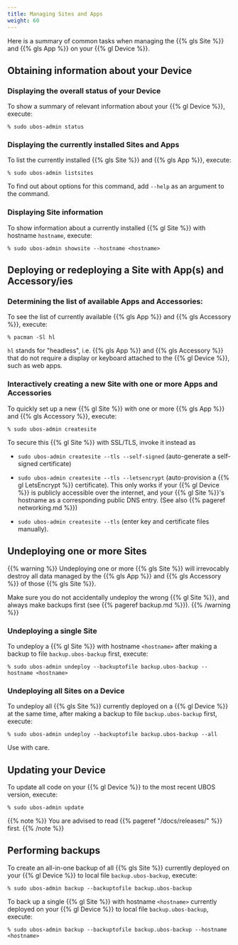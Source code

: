 ```yaml
---
title: Managing Sites and Apps
weight: 60
---
```


Here is a summary of common tasks when managing the {{% gls Site %}} and
{{% gls App %}} on your {{% gl Device %}}.

## Obtaining information about your Device

### Displaying the overall status of your Device

To show a summary of relevant information about your {{% gl Device %}},
execute:

```
% sudo ubos-admin status
```

### Displaying the currently installed Sites and Apps

To list the currently installed {{% gls Site %}} and {{% gls App %}}, execute:

```
% sudo ubos-admin listsites
```
To find out about options for this command, add ``--help`` as an argument to the command.

### Displaying Site information

To show information about a currently installed {{% gl Site %}} with hostname ``hostname``,
execute:

```
% sudo ubos-admin showsite --hostname <hostname>
```

## Deploying or redeploying a Site with App(s) and Accessory/ies

### Determining the list of available Apps and Accessories:

To see the list of currently available {{% gls App %}} and {{% gls Accessory %}}, execute:

```
% pacman -Sl hl
```

``hl`` stands for "headless", i.e. {{% gls App %}} and {{% gls Accessory %}} that do not
require a display or keyboard attached to the {{% gl Device %}}, such as web apps.

### Interactively creating a new Site with one or more Apps and Accessories

To quickly set up a new {{% gl Site %}} with one or more {{% gls App %}} and
{{% gls Accessory %}}, execute:

```
% sudo ubos-admin createsite
```

To secure this {{% gl Site %}} with SSL/TLS, invoke it instead as

* ``sudo ubos-admin createsite --tls --self-signed`` (auto-generate a
  self-signed certificate)

* ``sudo ubos-admin createsite --tls --letsencrypt`` (auto-provision a
  {{% gl LetsEncrypt %}} certificate). This only works if your {{% gl Device %}}
  is publicly accessible over the internet, and your {{% gl Site %}}'s hostname
  as a corresponding public DNS entry. (See also {{% pageref networking.md %}})

* ``sudo ubos-admin createsite --tls`` (enter key and certificate files
  manually).

## Undeploying one or more Sites

{{% warning %}}
Undeploying one or more {{% gls Site %}} will irrevocably destroy all
data managed by the {{% gls App %}} and {{% gls Accessory %}} of those
{{% gls Site %}}.

Make sure you do not accidentally undeploy the wrong {{% gl Site %}},
and always make backups first (see {{% pageref backup.md %}}).
{{% /warning %}}

### Undeploying a single Site

To undeploy a {{% gl Site %}} with hostname ``<hostname>`` after making
a backup to file ``backup.ubos-backup`` first, execute:

```
% sudo ubos-admin undeploy --backuptofile backup.ubos-backup --hostname <hostname>
```

### Undeploying all Sites on a Device

To undeploy all {{% gls Site %}} currently deployed on a {{% gl Device %}} at
the same time, after making a backup to file ``backup.ubos-backup`` first, execute:

```
% sudo ubos-admin undeploy --backuptofile backup.ubos-backup --all
```

Use with care.

## Updating your Device

To update all code on your {{% gl Device %}} to the most recent UBOS version,
execute:

```
% sudo ubos-admin update
```

{{% note %}}
You are advised to read {{% pageref "/docs/releases/" %}} first.
{{% /note %}}

## Performing backups

To create an all-in-one backup of all {{% gls Site %}} currently deployed
on your {{% gl Device %}} to local file ``backup.ubos-backup``, execute:

```
% sudo ubos-admin backup --backuptofile backup.ubos-backup
```

To back up a single {{% gl Site %}} with hostname ``<hostname>`` currently deployed
on your {{% gl Device %}} to local file ``backup.ubos-backup``, execute:

```
% sudo ubos-admin backup --backuptofile backup.ubos-backup --hostname <hostname>
```
